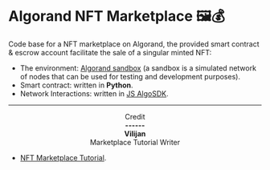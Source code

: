 # Algorand NFT Marketplace 🖼💰

Code base for a NFT marketplace on Algorand, the provided smart contract & escrow account facilitate the sale of a singular minted NFT:

- The environment: [Algorand sandbox](https://github.com/algorand/sandbox) (a sandbox is a simulated network of nodes that can be used for testing and development purposes).
- Smart contract: written in <b>Python</b>.
- Network Interactions: written in [JS AlgoSDK](https://algorand.github.io/js-algorand-sdk/).


---

<center> Credit </center>
<center><b> ------ </b></center>

<center><b> Vilijan </b></center>
<center> Marketplace Tutorial Writer   </center>

- [NFT Marketplace Tutorial](https://github.com/Vilijan/NFTMarketplace).